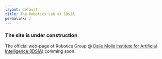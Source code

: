 ```yaml
---
layout: default
title: The Robotics Lab at IDSIA
permalink: /
---
```


### The site is under construction

The official web-page of Robotics Group @ [Dalle Molle Institute for Artificial Intelligence (IDSIA)](http://idsia.ch) comming soon.
